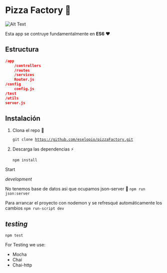 # Pizza Factory :pizza:

![Alt Text](https://media.giphy.com/media/l41JGvofTyoFe8Io0/giphy.gif?resize=100,100)

Esta app se contruye fundamentalmente en **ES6** :heart: 

Estructura
---------
```json
/app
	/controllers 
	/routes 
	/services 
	Router.js 
/config
	config.js 
/test 
/utils
server.js 
```
Instalación
-------
 1. Clona el repo :metal:

    <code>git clone https://github.com/eselopio/pizzaFactory.git</code>

2. Descarga las dependencias :zap:

    <code>npm install</code>

Start 

*development*

No tenemos base de datos asi que ocupamos json-server :tada:
<code>npm run json:server</code>

Para arrancar el proyecto con nodemon y se refresqué automáticamente los cambios 
<code>npm run-script dev</code>

*testing*
-------
<code>npm test</code>

For Testing we use:

 - Mocha
 - Chai
 - Chai-http

